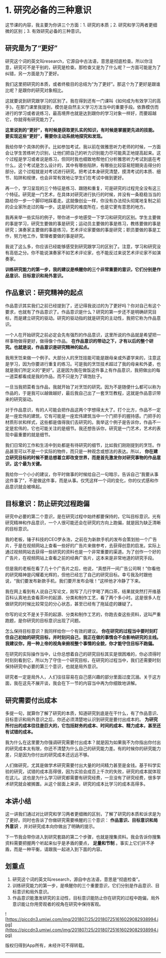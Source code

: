 # 1. 研究必备的三种意识

这节课的内容，我主要为你讲三个方面：1. 研究的本质；2. 研究和学习两者更细微的区别；3. 有效研究必备的三种意识。

## 研究是为了“更好”

研究这个词的英文叫research，它源自中古法语，意思是彻底检查。所以你注意，研究可不是干别的，研究是检查。那检查又是为了什么呢？一方面可能是为了纠错，另一方面是为了更好。

我们这里把研究的本质，或者终极目的总结为“为了更好”。那这个为了更好是跟谁比呢？是跟你的研究对象相比。

这就要说到研究跟学习的区别了。我在得到还有一门课叫《如何成为有效学习的高手》。在那门课里我提到，模仿是自然主义学习方法当中的重要手段。依靠模仿而进行的学习或者说练习，最高境界也就是达到跟你的学习对象一样好，而要超越它，你就得有研究能力了。

 **这里说到的“更好”，有时候是获取更扎实的知识，有时候是掌握更先进的技能。要实现这些“更好”，需要你主动系统地探究和发现。**  

我给你举个具体的例子。比如参加考试，我以前在做雅思听力老师的时候，一方面会让学生苦练听力识别，让他们把自己的听力识别能力尽可能真正地提高起来。这个过程是学习或者说是练习，但同时我也细致地帮他们分析雅思听力考试到底在考什么，这个考试是怎么设计的，其中有哪些陷阱，有哪些比较容易短期突击得分的部分。这个过程就是对考试进行研究。把考试本身研究清楚，摸清考试的本质、细节、陷阱和规律，也会非常有效地让学生们在考试中做到更好。

再一个，学习呈现的三个特征是练习、跟随和重复，可是研究的过程完全没有这三个特征。研究是一门艺术，在具体对研究进行执行的时候，并没有一条稳稳当当的路给你一步一个脚印地踩着走。这就像创业一样，你没有办法彻头彻尾地复制之前的企业家所走过的每一步。这是研究的难度所在，也是它更有意思的地方。

我再来举一些实际的例子，带你进一步地感受一下学习和研究的区别。学生主要做的事是学习，研究生要做的事是研究；运动员主要做的事是练习，教练要做的事是研究；演奏家主要做的事是练习，艺术评论家要做的事是研究；职员要做的事是工作，努力地工作，管理者要做的事是研究。

我说了这么多，你应该已经能够感受到研究跟学习的区别了。注意，学习和研究没有高低之分。你不能说演奏家不如艺术评论家，也不能反过来说艺术评论家不如演奏家。

 **训练研究能力的第一步，我的建议是唤醒你的三个非常重要的意识，它们分别是作品意识、目标意识和局外意识。**

## 作品意识：研究精神的起点

作品意识其实我们之前已经提到了，还记得我说过的为了更好吗？你对自己有这个要求，也就有了作品意识了。作品意识是什么？研究的第一步还不是明确研究目标，而是建立研究的驱动。研究的驱动指的就是研究的主动性，我把它称为作品意识。

一个人在开始研究之前必定会先有强烈的作品意识，这里所说的作品就是希望把一样事物做得更好，做得像个作品。 **在作品意识的带动之下，才有以后的整个研究。也就是说，作品意识是研究精神的起点。**

我用烹饪来做一个例子。大部分人的烹饪技能可能是跟母亲或外婆学来的，注意这是学习，因为你要进行重复的练习。可是我的烹饪技术超过了我的母亲和外婆，也就是我们所定义的“更好”。这是因为我在做饭这件事上有作品意识，我把做出的每一道菜都看成是我的作品，而不只是为了填饱肚子。

一旦当我把菜肴当作品，我就开始了对烹饪的研究。因为不是随便什么都可以称为作品的，于是我可以越做越好，最后我自己出了一套烹饪教程，这就是作品意识带来的研究驱动。

对于作品意识，有的人可能会把作品这两个字想得太大了。打个比方，作品不一定是一座宏伟的建筑，它有可能是一座宏伟建筑当中一个门把手的握持感。门把手的材质形状和样式，这些都是值得我们去研究的。我举这个例子是告诉你，作品不一定是宏伟的，它也可能关注的是细节。我还想告诉你，研究是一门艺术，艺术的表现中最重要的就是细节。

我们日常的工作和生活中到处都是有待研究的细节，比如我们刚刚提到的烹饪。作品甚至可以不是一个实际的物件，而只是一种观念或想法的表达。所以， **你在建立研究目标的时候不要总想着立即改变世界，而是首先激发你对研究事物的作品意识，这个最为关键。**

我给你一个小小的建议，你平时做事的时候给自己一句暗示，告诉自己“我要从事这件事了”，不是做这件事，而是从事。仅凭这样一个词的变化，你的仪式感和作品意识就会被唤起。

## 目标意识：防止研究过程跑偏

研究中必要的第二个意识，是在研究过程中始终都要保持的，它叫目标意识。光有研究精神和作品意识，一个人很可能还会在研究的方向上跑偏，就是因为缺乏清晰的目标意识。

我的老板，锤子科技的CEO罗永浩，之前在为新款手机的发布会策划拍一个广告片，于是在视频网站上查看一些好的广告片来做参考，去获得创意的启发。实际上通过视频网站去获得一些研究的资料也是一个非常重要的渠道。为了创作一个好的广告片，在视频网站上查看之前的经典广告片，这本来是非常地道的研究手段。

但是我的老板在看了几十个广告片之后，他说，“真想开一间广告公司啊！”你看他的研究精神是闪耀着光辉的，但他已经忘了自己的研究目标。幸亏我及时跟他说，“我们要发布新款手机，我们要开发布会哦！”这样他才冷静了下来。

我在网上看到有人说自己写论文，刚写了几行字喝了两口茶，结果就突然打开维基百科认真地去查看茶叶的起源、分类和制作工艺，看了两个多小时。这是很多人在做研究的时候比较常见的分心状态，甚至已经有了拖延症的嫌疑了。

你写的论文不是关于茶的起源、分类和制作工艺的，你跑去查这些资料，这叫严重跑题，是你研究的目标意识出现了问题。

怎么保持目标意识？我同样给你一个有效的建议。 **你在研究的过程当中要时刻盯住自己初始的研究目标，并时刻问自己，我正在做的事情会不会影响研究的主线。我建议你，用一种上帝的视角来俯视整个事情的全貌，你才能守住目标不跑偏。**

在研究的实际操作当中，让你总想着自己的研究目标其实是很困难的，你必须得时时刻刻看到它，所以为了守住一个研究目标，在研究的过程当中，我们还需要时刻保持研究中必要的第三个意识，也就是局外意识。

研究者一定是局外人，人们往往容易在自己感兴趣的部分里面过度沉溺。关于这方面，我在这先不展开谈，我会在下一节的内容当中再为你细致地讲解。

## 研究需要付出成本

多提一句，就算你了解了研究的本质，知道研究到底是在干什么，有了作品意识、目标意识和局外意识之后，你还必须清楚地认识到研究是要付出成本的。 **为研究所付出的成本往往是巨大的，它包括财务的成本、时间的成本、精力成本，甚至还有试错的成本。**

我为什么在这里要为你强调研究需要付出成本？就是因为如果我不为你指出你付出的研究成本太有限，你还不清楚为什么自己的研究能力差。有的时候你的研究能力差，只是因为你付出的研究成本还远远不够。

人们做研究，尤其是做学术研究需要付出大量的时间精力甚至是金钱。基于科学实验的研究，试错的成本高得很，因为实验会成百上千次的失败，研究的成本就体现在这儿。这也是为什么学习研究都需要有研究经费，一旦没有了研究经费，很多学术研究就会被搁置。从这个层面上来讲，研究的成本比学习的成本高得多。

## 本讲小结

这一讲我们通过对比研究和学习两者更细微的区别，了解了研究的本质和诉求是为了更好。同时也告诉了你做研究需要唤醒的三个意识： **作品意识、目标意识和局外意识** ，并对研究成本向你做出了明确的提示。

下一节我会带你进入到研究套路的第二个步骤，也就是搜集资料。我会告诉你搜集资料需要把握两个听起来似乎是矛盾的要点， **足量和节制** 。事实上它们并不矛盾，而是一种平衡，请跟我一起进入到下面的内容。

## 划重点

1. 研究这个词的英文叫research，源自中古法语，意思是“彻底检查”。
2. 训练研究能力的第一步，是唤醒你的三个重要意识，它们分别是作品意识、目标意识和局外意识。
3. 作品意识能激发研究的主动性，目标意识能防止你在研究的过程中跑偏，局外意识能让你用旁观者的视角在研究中保持客观。

![https://piccdn3.umiwi.com/img/201807/25/201807251616029082938994.jpg](https://piccdn3.umiwi.com/img/201807/25/201807251616029082938994.jpg)

版权归得到App所有，未经许可不得转载。

---
